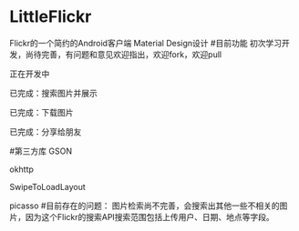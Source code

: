 # LittleFlickr
Flickr的一个简约的Android客户端 Material Design设计
#目前功能
初次学习开发，尚待完善，有问题和意见欢迎指出，欢迎fork，欢迎pull

正在开发中

已完成：搜索图片并展示

已完成：下载图片

已完成：分享给朋友


#第三方库
GSON

okhttp

SwipeToLoadLayout

picasso
#目前存在的问题：
图片检索尚不完善，会搜索出其他一些不相关的图片，因为这个Flickr的搜索API搜索范围包括上传用户、日期、地点等字段。
